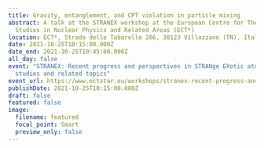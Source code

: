```yaml
---
title: Gravity, entanglement, and CPT violation in particle mixing
abstract: A talk at the STRANEX workshop at the European Centre for Theoretical
  Studies in Nuclear Physics and Related Areas (ECT*)
location: ECT*, Strada delle Tabarelle 286, 38123 Villazzano (TN), Italy
date: 2021-10-25T10:15:00.000Z
date_end: 2021-10-25T10:45:00.000Z
all_day: false
event: "STRANEX: Recent progress and perspectives in STRANge EXotic atoms
  studies and related topics"
event_url: https://www.ectstar.eu/workshops/stranex-recent-progress-and-perspectives-in-strange-exotic-atoms-studies-and-related-topics/
publishDate: 2021-10-25T10:15:00.000Z
draft: false
featured: false
image:
  filename: featured
  focal_point: Smart
  preview_only: false
---
```

